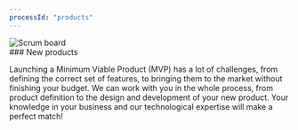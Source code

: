 ```yaml
---
processId: "products"
---
```

<div class="image-container">
  <img src="{{ "/assets/img/mvp_creative.png" | relative_url }}" alt="Scrum board"/>
</div>
### New products

Launching a Minimum Viable Product (MVP) has a lot of challenges, from defining the correct set of features, to bringing them to the market without finishing your budget. We can work with you in the whole process, from product definition to the design and development of your new product. Your knowledge in your business and our technological expertise will make a perfect match!
